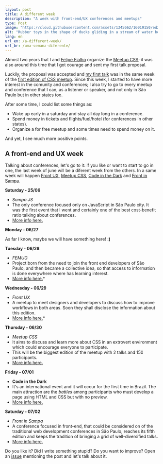 ```yaml
---
layout: post
title: A different week
description: "A week with front-end/UX conferences and meetups"
type: Post
image: "https://cloud.githubusercontent.com/assets/1345662/16019150/ed21d430-317d-11e6-91e1-ff7ae317a617.jpg"
alt: "Rubber toys in the shape of ducks gliding in a stream of water between two sidewalks.."
lang: en
url_en: /a-different-week/
url_br: /uma-semana-diferente/
---
```


Almost two years that I and [Felipe Fialho](https://twitter.com/lfeh) organize the [Meetup CSS](https://github.com/raphaelfabeni/css-sp); it was also around this time that I got courage and sent my first talk proposal.

Luckily, the proposal was accepted and [my first talk](http://www.thedevelopersconference.com.br/tdc/2014/saopaulo/trilha-front-end) was in the same week of the [first edition of CSS meetup](http://www.thedevelopersconference.com.br/tdc/2014/saopaulo/trilha-front-end). Since this week, I started to have more interest in the comunity and conferences; I also try to go to every meetup and conference that I can, as a listener or speaker, and not only in São Paulo but in other states too.

After some time, I could list some things as:

* Wake up early in a saturday and stay all day long in a conference.
* Spend money in tickets and flights/fuel/hotel (for conferences in other states).
* Organize a for free meetup and some times need to spend money on it.

And yet, I see much more positive points.

## A front-end and UX week

Talking about conferences, let's go to it: if you like or want to start to go in one, the last week of june will be a diferent week from the others. In a same week will happen [Front UX](http://frontux.com/), [Meetup CSS](https://github.com/raphaelfabeni/css-sp), [Code in the Dark](http://codeinthedark.com.br/) and [Front in Sampa](http://frontinsampa.com.br/). 

**Saturday - 25/06**

* *Sampa JS*
* The only conference focused only on JavaScript in São Paulo city. It was the first event that I went and certainly one of the best cost-benefit ratio talking about conferences.
* [More info here.](http://sampajs.com.br/)

**Monday - 06/27**

As far I know, maybe we will have something here!  **:)**

**Tuesday - 06/28**

* *FEMUG*
* Project born from the need to join the front end developers of São Paulo, and then became a collective idea, so that access to information is done everywhere where has learning interest.
* [More info here.](https://sp.femug.com/t/femug-sp-33-lambda3/792)* 

**Wednesday - 06/29**

* *Front UX*
* A meetup to meet designers and developers to discuss how to improve workflows in both areas. Soon they shall disclose the information about this edition.
* [More info here.](http://www.meetup.com/pt-BR/Frontux/)* 

**Thursday - 06/30**

* *Meetup CSS*
* It aims to discuss and learn more about CSS in an extrovert environment which could encourage everyone to participate.
* This will be the biggest edition of the meetup with 2 talks and 150 participants.
* [More info here.](http://www.meetup.com/pt-BR/CSS-SP/events/231719368/)

**Friday - 07/01**

* **Code in the Dark**
* It's an international event and it will occur for the first time in Brazil. The main attraction are the *battles* among participants who must develop a page using HTML and CSS but with no preview.
* [More info here.](http://codeinthedark.com.br/)

**Saturday - 07/02**

* *Front in Sampa*
* A conference focused in front-end,  that could be considered on of the traditional web development conferences in São Paulo, reaches its fifth edition and keeps the tradition of bringing a grid of well-diversified talks.
* [More info here.](http://frontinsampa.com.br/)

Do you like it? Did I write something stupid? Do you want to improve? Open an [issue](https://github.com/raphaelfabeni/raphaelfabeni.github.io/issues) mentioning the post and let's talk about it.